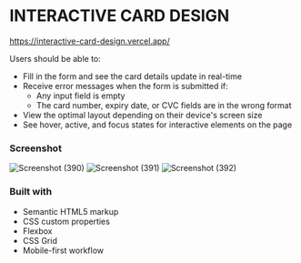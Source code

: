 # INTERACTIVE CARD DESIGN
https://interactive-card-design.vercel.app/

Users should be able to:

- Fill in the form and see the card details update in real-time
- Receive error messages when the form is submitted if:
  - Any input field is empty
  - The card number, expiry date, or CVC fields are in the wrong format
- View the optimal layout depending on their device's screen size
- See hover, active, and focus states for interactive elements on the page

### Screenshot
![Screenshot (390)](https://user-images.githubusercontent.com/104769216/186213407-c60c7808-b316-4f33-9f78-34dc007f2f7b.png)
![Screenshot (391)](https://user-images.githubusercontent.com/104769216/186213420-71eab82b-b578-40d2-bc29-2a4dd6234aeb.png)
![Screenshot (392)](https://user-images.githubusercontent.com/104769216/186213421-ab6c5886-7ace-45a9-a960-7d029426c399.png)

### Built with

- Semantic HTML5 markup
- CSS custom properties
- Flexbox
- CSS Grid
- Mobile-first workflow
